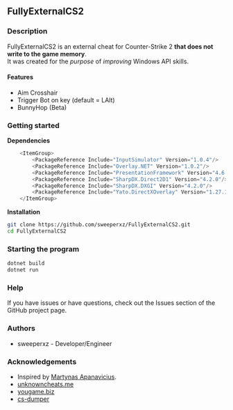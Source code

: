## FullyExternalCS2
### Description 
FullyExternalCS2 is an external cheat for Counter-Strike 2 **that does not write to the game memory**. \
It was created for the _purpose_ of _improving_ Windows API skills. 
#### Features
- Aim Crosshair
- Trigger Bot on key (default = LAlt)
- BunnyHop (Beta)
### Getting started
**Dependencies**

```cs
    <ItemGroup>
        <PackageReference Include="InputSimulator" Version="1.0.4"/>
        <PackageReference Include="Overlay.NET" Version="1.0.2"/>
        <PackageReference Include="PresentationFramework" Version="4.6.0"/>
        <PackageReference Include="SharpDX.Direct2D1" Version="4.2.0"/>
        <PackageReference Include="SharpDX.DXGI" Version="4.2.0"/>
        <PackageReference Include="Yato.DirectXOverlay" Version="1.27.17.6743"/>
    </ItemGroup>
```

**Installation**
```bash
git clone https://github.com/sweeperxz/FullyExternalCS2.git
cd FullyExternalCS2
```

### Starting the program
```bash
dotnet build
dotnet run
```

### Help
If you have issues or have questions, check out the Issues section of the GitHub project page.

### Authors
- sweeperxz - Developer/Engineer


### Acknowledgements
- Inspired by [Martynas Apanavicius](https://www.linkedin.com/in/martynas-apanavicius/).
- [unknowncheats.me](https://www.unknowncheats.me/)
- [yougame.biz](https://yougame.biz/threads/191134/)
- [cs-dumper](https://github.com/a2x/cs2-dumper)
